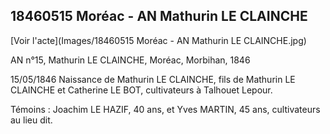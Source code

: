 ## 18460515 Moréac - AN Mathurin LE CLAINCHE

[Voir l'acte](Images/18460515 Moréac - AN Mathurin LE CLAINCHE.jpg)

AN n°15, Mathurin LE CLAINCHE, Moréac, Morbihan, 1846

15/05/1846 Naissance de Mathurin LE CLAINCHE, fils de Mathurin LE CLAINCHE et Catherine LE BOT, cultivateurs à Talhouet Lepour.

Témoins : Joachim LE HAZIF, 40 ans, et Yves MARTIN, 45 ans, cultivateurs au lieu dit.
